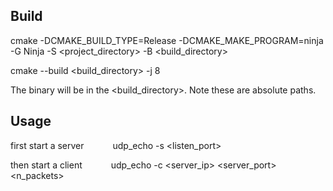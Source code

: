 ## Build
cmake -DCMAKE_BUILD_TYPE=Release -DCMAKE_MAKE_PROGRAM=ninja -G Ninja -S <project_directory> -B <build_directory>

cmake --build <build_directory> -j 8

The binary will be in the <build_directory>. Note these are absolute paths.

## Usage

first start a server
      udp_echo -s <listen_port>

then start a client
      udp_echo -c <server_ip> <server_port> <n_packets>

